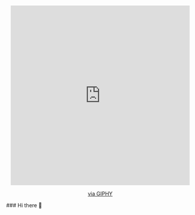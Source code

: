 <div id="header" align="center">
<iframe src="https://giphy.com/embed/emGDBYPZ2mVrsS1biZ" width="480" height="480" frameBorder="0" class="giphy-embed" allowFullScreen></iframe><p><a href="https://giphy.com/stickers/platzi-it-code-coding-emGDBYPZ2mVrsS1biZ">via GIPHY</a></p>
</div>
### Hi there 👋

<!--
**Roji89/Roji89** is a ✨ _special_ ✨ repository because its `README.md` (this file) appears on your GitHub profile.

Here are some ideas to get you started:

- 🔭 I’m currently working on ...
- 🌱 I’m currently learning ...
- 👯 I’m looking to collaborate on ...
- 🤔 I’m looking for help with ...
- 💬 Ask me about ...
- 📫 How to reach me: ...
- 😄 Pronouns: ...
- ⚡ Fun fact: ...
-->
